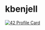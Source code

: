 # kbenjell
[![42 Profile Card](https://1337-readme.vercel.app/api/profile?cursus=piscine-c-decloisonnee&login=kbenjell)](https://github.com/mohouyizme/1337-readme)
